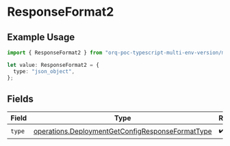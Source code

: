 # ResponseFormat2

## Example Usage

```typescript
import { ResponseFormat2 } from "orq-poc-typescript-multi-env-version/models/operations";

let value: ResponseFormat2 = {
  type: "json_object",
};
```

## Fields

| Field                                                                                                                | Type                                                                                                                 | Required                                                                                                             | Description                                                                                                          |
| -------------------------------------------------------------------------------------------------------------------- | -------------------------------------------------------------------------------------------------------------------- | -------------------------------------------------------------------------------------------------------------------- | -------------------------------------------------------------------------------------------------------------------- |
| `type`                                                                                                               | [operations.DeploymentGetConfigResponseFormatType](../../models/operations/deploymentgetconfigresponseformattype.md) | :heavy_check_mark:                                                                                                   | N/A                                                                                                                  |